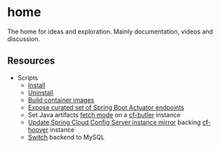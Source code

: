 # home

The home for ideas and exploration.  Mainly documentation, videos and discussion.

## Resources

* Scripts
  * [Install](scripts/e2e-install.sh)
  * [Uninstall](scripts/e2e-uninstall.sh)
  * [Build container images](scripts/build-container-images.sh)
  * [Expose curated set of Spring Boot Actuator endpoints](scripts/expose-actuator-endpoints.sh)
  * Set Java artifacts [fetch mode](scripts/set-java-artifacts-fetch-mode.sh) on a [cf-butler](https://github.com/cf-toolsuite/cf-butler/blob/main/docs/ENDPOINTS.md#java-applications) instance
  * [Update Spring Cloud Config Server instance mirror](scripts/update-config-service-mirrors.sh) backing [cf-hoover](https://github.com/cf-toolsuite/cf-hoover?tab=readme-ov-file#minimum-required-keys) instance
  * [Switch](scripts/switch-backend-to-mysql.sh) backend to MySQL
